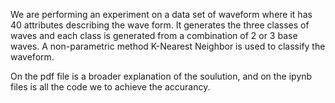  We are performing an experiment on a data set of waveform where it has 40 attributes describing the wave form. It generates the three classes of waves and each class is generated from a combination of 2 or 3 base waves. A non-parametric method K-Nearest Neighbor is used to classify the waveform.
 
On the pdf file is a broader explanation of the soulution, and on the ipynb files is all the code we to achieve the accurancy.
